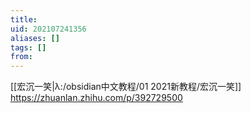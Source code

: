 ```yaml
---
title: 
uid: 202107241356
aliases: []
tags: []
from: 
---
```

[[宏沉一笑|λ:/obsidian中文教程/01 2021新教程/宏沉一笑]]
https://zhuanlan.zhihu.com/p/392729500
